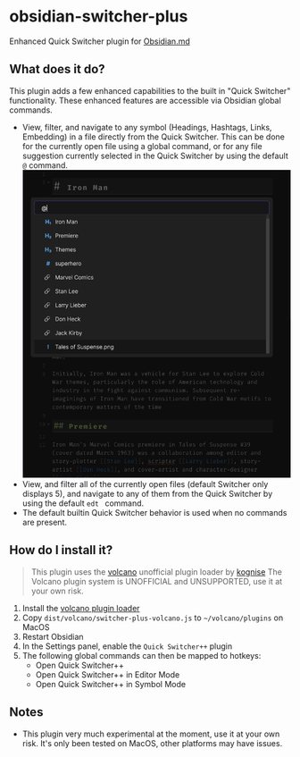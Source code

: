 # obsidian-switcher-plus
Enhanced Quick Switcher plugin for [Obsidian.md](https://obsidian.md/)

## What does it do?

This plugin adds a few enhanced capabilities to the built in "Quick Switcher" functionality. These enhanced features are accessible via Obsidian global commands.

* View, filter, and navigate to any symbol (Headings, Hashtags, Links, Embedding) in a file directly from the Quick Switcher. This can be done for the currently open file using a global command, or for any file suggestion currently selected in the Quick Switcher by using the default `@` command. ![symbol search preview](demo/symbolsearch.png)
* View, and filter all of the currently open files (default Switcher only displays 5), and navigate to any of them from the Quick Switcher by using the default `edt ` command.
* The default builtin Quick Switcher behavior is used when no commands are present.

## How do I install it?

> This plugin uses the [volcano](https://github.com/kognise/volcano) unofficial plugin loader by [kognise](https://github.com/kognise/)
> The Volcano plugin system is UNOFFICIAL and UNSUPPORTED, use it at your own risk.

1. Install the [volcano plugin loader](https://github.com/kognise/volcano#installation)
2. Copy `dist/volcano/switcher-plus-volcano.js` to `~/volcano/plugins` on MacOS
3. Restart Obsidian
4. In the Settings panel, enable the `Quick Switcher++` plugin
5. The following global commands can then be mapped to hotkeys:
    * Open Quick Switcher++
    * Open Quick Switcher++ in Editor Mode
    * Open Quick Switcher++ in Symbol Mode

## Notes

* This plugin very much experimental at the moment, use it at your own risk. It's only been tested on MacOS, other platforms may have issues.
